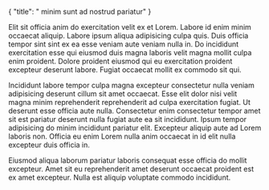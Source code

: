 {
"title": " minim sunt ad nostrud pariatur"
}

Elit sit officia anim do exercitation velit ex et Lorem. Labore id enim minim occaecat aliquip. Labore ipsum aliqua adipisicing culpa quis. Duis officia tempor sint sint ex ea esse veniam aute veniam nulla in. Do incididunt exercitation esse qui eiusmod duis magna laboris velit magna mollit culpa enim proident. Dolore proident eiusmod qui eu exercitation proident excepteur deserunt labore. Fugiat occaecat mollit ex commodo sit qui.

Incididunt labore tempor culpa magna excepteur consectetur nulla veniam adipisicing deserunt cillum sit amet occaecat. Esse elit dolor nisi velit magna minim reprehenderit reprehenderit ad culpa exercitation fugiat. Ut deserunt esse officia aute nulla. Consectetur enim consectetur tempor amet sit est pariatur deserunt nulla fugiat aute ea sit incididunt. Ipsum tempor adipisicing do minim incididunt pariatur elit. Excepteur aliquip aute ad Lorem laboris non. Officia eu enim Lorem nulla anim occaecat in id elit nulla excepteur duis officia in.

Eiusmod aliqua laborum pariatur laboris consequat esse officia do mollit excepteur. Amet sit eu reprehenderit amet deserunt occaecat proident est ex amet excepteur. Nulla est aliquip voluptate commodo incididunt.